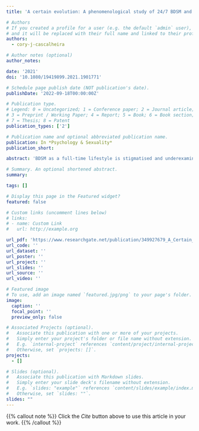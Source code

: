 ```yaml
---
title: 'A certain evolution: A phenomenological study of 24/7 BDSM and negotiating consent'

# Authors
# If you created a profile for a user (e.g. the default `admin` user), write the username (folder name) here
# and it will be replaced with their full name and linked to their profile.
authors:
  - cory-j-cascalheira

# Author notes (optional)
author_notes:

date: '2021'
doi: '10.1080/19419899.2021.1901771'

# Schedule page publish date (NOT publication's date).
publishDate: '2022-09-18T00:00:00Z'

# Publication type.
# Legend: 0 = Uncategorized; 1 = Conference paper; 2 = Journal article;
# 3 = Preprint / Working Paper; 4 = Report; 5 = Book; 6 = Book section;
# 7 = Thesis; 8 = Patent
publication_types: ['2']

# Publication name and optional abbreviated publication name.
publication: In *Psychology & Sexuality*
publication_short:

abstract: 'BDSM as a full-time lifestyle is stigmatised and underexamined as a phenomenon. Previous studies have investigated 24/7 sadomasochism (SM), 24/7 dominance and submission (D/s), or total power exchange (TPE), yet 24/7 BDSM remains under researched. Using a social constructionist and sexual diversity framework, we used insider knowledge to recruit four participants: a female slave/masochist, a male sadist, a female submissive, and a male dominant/protector. Interpretative phenomenological analysis revealed four superordinate and 10 subordinate themes: routes towards the fundamentals (sexually explicit resources, kink-related experiences), full-on lifestyle (self-in-role, flexible rules, shades of play, polyamory), dynamic consent (honesty, contextual communication), and practicalities (challenges, benefits). Our findings suggested that 24/7 BDSM is a socially constructed, consensual, full-time adherence to kink-related roles and behaviours untethered to time-limited scenes, woven into other life domains, and operating as an umbrella term to encompass other perpetual power dynamics. The themes contribute to the debate of kink as a sexual identity or serious leisure. We concluded that the centrality of self-in-role coupled with leisure features support 24/7 BDSM as an erotic lifestyle. Implications for sexual diversity, sex education, clinical guidelines, and social justice are discussed.'

# Summary. An optional shortened abstract.
summary:

tags: []

# Display this page in the Featured widget?
featured: false

# Custom links (uncomment lines below)
# links:
# - name: Custom Link
#   url: http://example.org

url_pdf: 'https://www.researchgate.net/publication/349927679_A_Certain_Evolution_A_Phenomenological_study_of_247_BDSM_and_Negotiating_Consent'
url_code: ''
url_dataset: ''
url_poster: ''
url_project: ''
url_slides: ''
url_source: ''
url_video: ''

# Featured image
# To use, add an image named `featured.jpg/png` to your page's folder.
image:
  caption: ''
  focal_point: ''
  preview_only: false

# Associated Projects (optional).
#   Associate this publication with one or more of your projects.
#   Simply enter your project's folder or file name without extension.
#   E.g. `internal-project` references `content/project/internal-project/index.md`.
#   Otherwise, set `projects: []`.
projects:
  - []

# Slides (optional).
#   Associate this publication with Markdown slides.
#   Simply enter your slide deck's filename without extension.
#   E.g. `slides: "example"` references `content/slides/example/index.md`.
#   Otherwise, set `slides: ""`.
slides: ""
---
```


{{% callout note %}}
Click the _Cite_ button above to use this article in your work.
{{% /callout %}}
